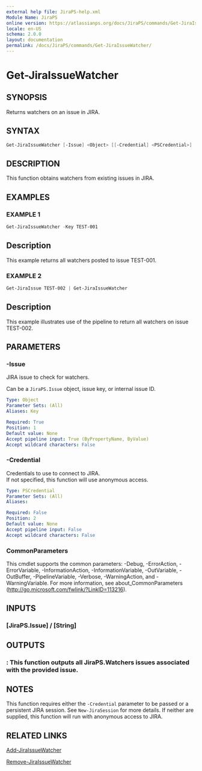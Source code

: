 ```yaml
---
external help file: JiraPS-help.xml
Module Name: JiraPS
online version: https://atlassianps.org/docs/JiraPS/commands/Get-JiraIssueWatcher/
locale: en-US
schema: 2.0.0
layout: documentation
permalink: /docs/JiraPS/commands/Get-JiraIssueWatcher/
---
```

# Get-JiraIssueWatcher

## SYNOPSIS

Returns watchers on an issue in JIRA.

## SYNTAX

```powershell
Get-JiraIssueWatcher [-Issue] <Object> [[-Credential] <PSCredential>] [<CommonParameters>]
```

## DESCRIPTION

This function obtains watchers from existing issues in JIRA.

## EXAMPLES

### EXAMPLE 1

```powershell
Get-JiraIssueWatcher -Key TEST-001
```

Description  
 -----------  
This example returns all watchers posted to issue TEST-001.

### EXAMPLE 2

```powershell
Get-JiraIssue TEST-002 | Get-JiraIssueWatcher
```

Description  
 -----------  
This example illustrates use of the pipeline to return all watchers on issue TEST-002.

## PARAMETERS

### -Issue

JIRA issue to check for watchers.

Can be a `JiraPS.Issue` object, issue key, or internal issue ID.

```yaml
Type: Object
Parameter Sets: (All)
Aliases: Key

Required: True
Position: 1
Default value: None
Accept pipeline input: True (ByPropertyName, ByValue)
Accept wildcard characters: False
```

### -Credential

Credentials to use to connect to JIRA.  
If not specified, this function will use anonymous access.

```yaml
Type: PSCredential
Parameter Sets: (All)
Aliases:

Required: False
Position: 2
Default value: None
Accept pipeline input: False
Accept wildcard characters: False
```

### CommonParameters

This cmdlet supports the common parameters: -Debug, -ErrorAction, -ErrorVariable, -InformationAction, -InformationVariable, -OutVariable, -OutBuffer, -PipelineVariable, -Verbose, -WarningAction, and -WarningVariable.
For more information, see about_CommonParameters (http://go.microsoft.com/fwlink/?LinkID=113216).

## INPUTS

### [JiraPS.Issue] / [String]

## OUTPUTS

### <TODO> : This function outputs all JiraPS.Watchers issues associated with the provided issue.

## NOTES

This function requires either the `-Credential` parameter to be passed or a persistent JIRA session.
See `New-JiraSession` for more details.
If neither are supplied, this function will run with anonymous access to JIRA.

## RELATED LINKS

[Add-JiraIssueWatcher](../Add-JiraIssueWatcher/)

[Remove-JiraIssueWatcher](../Remove-JiraIssueWatcher/)
